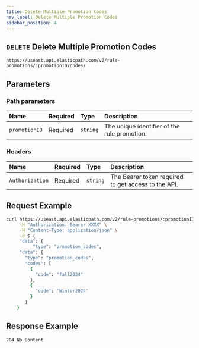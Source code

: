 ```yaml
---
title: Delete Multiple Promotion Codes
nav_label: Delete Multiple Promotion Codes
sidebar_position: 4
---
```


## `DELETE` Delete Multiple Promotion Codes

```http
https://useast.api.elasticpath.com/v2/rule-promotions/:promotionID/codes/
```

## Parameters

### Path parameters

| Name | Required | Type     | Description                      |
|:-----|:---------|:---------|:---------------------------------|
| `promotionID` | Required | `string` | The unique identifier of the rule promotion. |

### Headers

| Name            | Required | Type     | Description                          |
|:----------------|:---------|:---------|:-------------------------------------|
| `Authorization` | Required | `string` | The Bearer token required to get access to the API. |

## Request Example

```bash
curl https://useast.api.elasticpath.com/v2/rule-promotions/:promotionID/codes/ \
     -H "Authorization: Bearer XXXX" \
     -H "Content-Type: application/json" \
     -d $ {
     "data": {
          "type": "promotion_codes",
     "data": {
       "type": "promotion_codes",
       "codes": [
         {
           "code": "fall2024"
         },
         {
           "code": "Winter2024"
         }
       ]
    }
```
 
## Response Example

`204 No Content`
